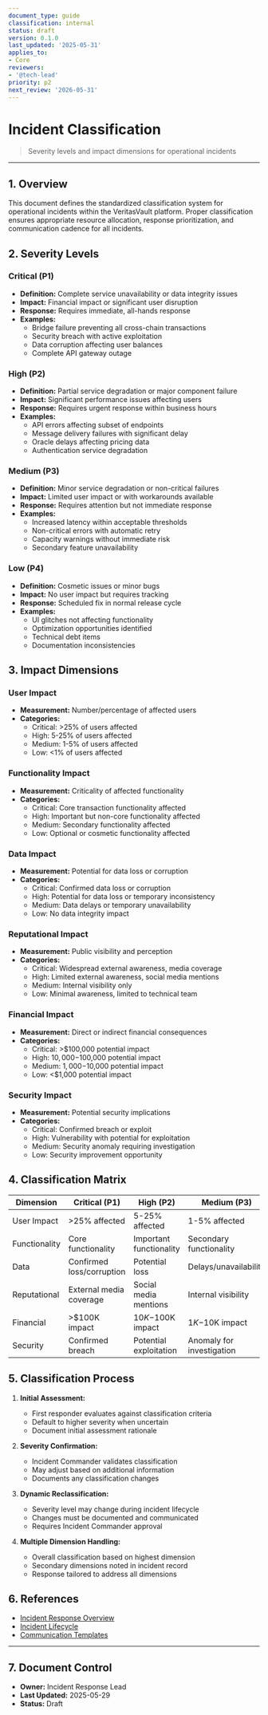 ```yaml
---
document_type: guide
classification: internal
status: draft
version: 0.1.0
last_updated: '2025-05-31'
applies_to:
- Core
reviewers:
- '@tech-lead'
priority: p2
next_review: '2026-05-31'
---
```


# Incident Classification

> Severity levels and impact dimensions for operational incidents

---

## 1. Overview

This document defines the standardized classification system for operational incidents within the VeritasVault platform. Proper classification ensures appropriate resource allocation, response prioritization, and communication cadence for all incidents.

## 2. Severity Levels

### Critical (P1)

* **Definition:** Complete service unavailability or data integrity issues
* **Impact:** Financial impact or significant user disruption
* **Response:** Requires immediate, all-hands response
* **Examples:** 
  * Bridge failure preventing all cross-chain transactions
  * Security breach with active exploitation
  * Data corruption affecting user balances
  * Complete API gateway outage

### High (P2)

* **Definition:** Partial service degradation or major component failure
* **Impact:** Significant performance issues affecting users
* **Response:** Requires urgent response within business hours
* **Examples:**
  * API errors affecting subset of endpoints
  * Message delivery failures with significant delay
  * Oracle delays affecting pricing data
  * Authentication service degradation

### Medium (P3)

* **Definition:** Minor service degradation or non-critical failures
* **Impact:** Limited user impact or with workarounds available
* **Response:** Requires attention but not immediate response
* **Examples:**
  * Increased latency within acceptable thresholds
  * Non-critical errors with automatic retry
  * Capacity warnings without immediate risk
  * Secondary feature unavailability

### Low (P4)

* **Definition:** Cosmetic issues or minor bugs
* **Impact:** No user impact but requires tracking
* **Response:** Scheduled fix in normal release cycle
* **Examples:**
  * UI glitches not affecting functionality
  * Optimization opportunities identified
  * Technical debt items
  * Documentation inconsistencies

## 3. Impact Dimensions

### User Impact

* **Measurement:** Number/percentage of affected users
* **Categories:**
  * Critical: >25% of users affected
  * High: 5-25% of users affected
  * Medium: 1-5% of users affected
  * Low: <1% of users affected

### Functionality Impact

* **Measurement:** Criticality of affected functionality
* **Categories:**
  * Critical: Core transaction functionality affected
  * High: Important but non-core functionality affected
  * Medium: Secondary functionality affected
  * Low: Optional or cosmetic functionality affected

### Data Impact

* **Measurement:** Potential for data loss or corruption
* **Categories:**
  * Critical: Confirmed data loss or corruption
  * High: Potential for data loss or temporary inconsistency
  * Medium: Data delays or temporary unavailability
  * Low: No data integrity impact

### Reputational Impact

* **Measurement:** Public visibility and perception
* **Categories:**
  * Critical: Widespread external awareness, media coverage
  * High: Limited external awareness, social media mentions
  * Medium: Internal visibility only
  * Low: Minimal awareness, limited to technical team

### Financial Impact

* **Measurement:** Direct or indirect financial consequences
* **Categories:**
  * Critical: >$100,000 potential impact
  * High: $10,000-$100,000 potential impact
  * Medium: $1,000-$10,000 potential impact
  * Low: <$1,000 potential impact

### Security Impact

* **Measurement:** Potential security implications
* **Categories:**
  * Critical: Confirmed breach or exploit
  * High: Vulnerability with potential for exploitation
  * Medium: Security anomaly requiring investigation
  * Low: Security improvement opportunity

## 4. Classification Matrix

| Dimension | Critical (P1) | High (P2) | Medium (P3) | Low (P4) |
|-----------|--------------|-----------|-------------|----------|
| User Impact | >25% affected | 5-25% affected | 1-5% affected | <1% affected |
| Functionality | Core functionality | Important functionality | Secondary functionality | Optional functionality |
| Data | Confirmed loss/corruption | Potential loss | Delays/unavailability | No impact |
| Reputational | External media coverage | Social media mentions | Internal visibility | Technical team only |
| Financial | >$100K impact | $10K-$100K impact | $1K-$10K impact | <$1K impact |
| Security | Confirmed breach | Potential exploitation | Anomaly for investigation | Improvement opportunity |

## 5. Classification Process

1. **Initial Assessment:**
   * First responder evaluates against classification criteria
   * Default to higher severity when uncertain
   * Document initial assessment rationale

2. **Severity Confirmation:**
   * Incident Commander validates classification
   * May adjust based on additional information
   * Documents any classification changes

3. **Dynamic Reclassification:**
   * Severity level may change during incident lifecycle
   * Changes must be documented and communicated
   * Requires Incident Commander approval

4. **Multiple Dimension Handling:**
   * Overall classification based on highest dimension
   * Secondary dimensions noted in incident record
   * Response tailored to address all dimensions

## 6. References

* [Incident Response Overview](../../../Domains/ExternalInterface/benchmarks/incident-response.md)
* [Incident Lifecycle](./incident-lifecycle.md)
* [Communication Templates](../benchmarks/incident-response/communication-templates.md)

---

## 7. Document Control

* **Owner:** Incident Response Lead
* **Last Updated:** 2025-05-29
* **Status:** Draft
